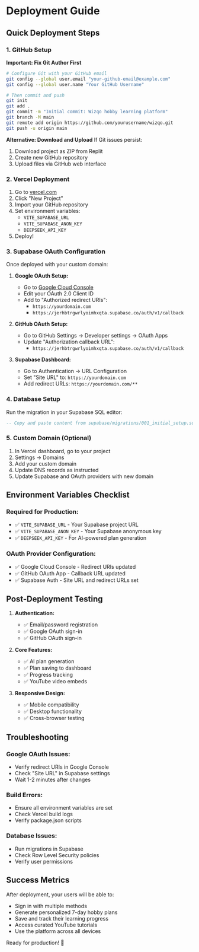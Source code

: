 # Deployment Guide

## Quick Deployment Steps

### 1. GitHub Setup

**Important: Fix Git Author First**
```bash
# Configure Git with your GitHub email
git config --global user.email "your-github-email@example.com"
git config --global user.name "Your GitHub Username"

# Then commit and push
git init
git add .
git commit -m "Initial commit: Wizqo hobby learning platform"
git branch -M main
git remote add origin https://github.com/yourusername/wizqo.git
git push -u origin main
```

**Alternative: Download and Upload**
If Git issues persist:
1. Download project as ZIP from Replit
2. Create new GitHub repository
3. Upload files via GitHub web interface

### 2. Vercel Deployment
1. Go to [vercel.com](https://vercel.com)
2. Click "New Project"
3. Import your GitHub repository
4. Set environment variables:
   - `VITE_SUPABASE_URL`
   - `VITE_SUPABASE_ANON_KEY`
   - `DEEPSEEK_API_KEY`
5. Deploy!

### 3. Supabase OAuth Configuration
Once deployed with your custom domain:

1. **Google OAuth Setup:**
   - Go to [Google Cloud Console](https://console.cloud.google.com/apis/credentials)
   - Edit your OAuth 2.0 Client ID
   - Add to "Authorized redirect URIs":
     - `https://yourdomain.com`
     - `https://jerhbtrgwrlyoimhxqta.supabase.co/auth/v1/callback`

2. **GitHub OAuth Setup:**
   - Go to GitHub Settings → Developer settings → OAuth Apps
   - Update "Authorization callback URL":
     - `https://jerhbtrgwrlyoimhxqta.supabase.co/auth/v1/callback`

3. **Supabase Dashboard:**
   - Go to Authentication → URL Configuration
   - Set "Site URL" to: `https://yourdomain.com`
   - Add redirect URLs: `https://yourdomain.com/**`

### 4. Database Setup
Run the migration in your Supabase SQL editor:
```sql
-- Copy and paste content from supabase/migrations/001_initial_setup.sql
```

### 5. Custom Domain (Optional)
1. In Vercel dashboard, go to your project
2. Settings → Domains
3. Add your custom domain
4. Update DNS records as instructed
5. Update Supabase and OAuth providers with new domain

## Environment Variables Checklist

### Required for Production:
- ✅ `VITE_SUPABASE_URL` - Your Supabase project URL
- ✅ `VITE_SUPABASE_ANON_KEY` - Your Supabase anonymous key
- ✅ `DEEPSEEK_API_KEY` - For AI-powered plan generation

### OAuth Provider Configuration:
- ✅ Google Cloud Console - Redirect URIs updated
- ✅ GitHub OAuth App - Callback URL updated
- ✅ Supabase Auth - Site URL and redirect URLs set

## Post-Deployment Testing

1. **Authentication:**
   - ✅ Email/password registration
   - ✅ Google OAuth sign-in
   - ✅ GitHub OAuth sign-in

2. **Core Features:**
   - ✅ AI plan generation
   - ✅ Plan saving to dashboard
   - ✅ Progress tracking
   - ✅ YouTube video embeds

3. **Responsive Design:**
   - ✅ Mobile compatibility
   - ✅ Desktop functionality
   - ✅ Cross-browser testing

## Troubleshooting

### Google OAuth Issues:
- Verify redirect URIs in Google Console
- Check "Site URL" in Supabase settings
- Wait 1-2 minutes after changes

### Build Errors:
- Ensure all environment variables are set
- Check Vercel build logs
- Verify package.json scripts

### Database Issues:
- Run migrations in Supabase
- Check Row Level Security policies
- Verify user permissions

## Success Metrics

After deployment, your users will be able to:
- Sign in with multiple methods
- Generate personalized 7-day hobby plans
- Save and track their learning progress
- Access curated YouTube tutorials
- Use the platform across all devices

Ready for production! 🚀